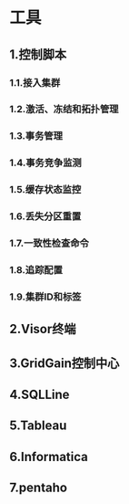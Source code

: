 # 工具
## 1.控制脚本
### 1.1.接入集群
### 1.2.激活、冻结和拓扑管理
### 1.3.事务管理
### 1.4.事务竞争监测
### 1.5.缓存状态监控
### 1.6.丢失分区重置
### 1.7.一致性检查命令
### 1.8.追踪配置
### 1.9.集群ID和标签
## 2.Visor终端
## 3.GridGain控制中心
## 4.SQLLine
## 5.Tableau
## 6.Informatica
## 7.pentaho

<RightPane/>